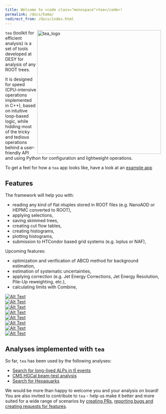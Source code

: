 ```yaml
---
title: Welcome to <code class="monospace">tea</code>!
permalink: /docs/home/
redirect_from: /docs/index.html
---
```


<img src="{{site.baseurl}}//assets/img/tea_logo_black_extended_inv.jpg" alt="tea_logo" width="400" align="right"/>

`tea` (toolkit for efficient analysis) is a set of tools developed at DESY for analysis of any ROOT trees. 

It is designed for speed (CPU-intensive operations implemented in C++), based on intuitive loop-based logic, while hidding most of the tricky and tedious operations behind a user-friendly API and using Python for configuration and lightweight operations.

To get a feel for how a `tea` app looks like, have a look at an [example app]({{site.baseurl}}/docs/example_app/)


## Features
The framework will help you with:
- reading any kind of flat ntuples stored in ROOT files (e.g. NanoAOD or HEPMC converted to ROOT),
- applying selections,
- saving skimmed trees,
- creating cut flow tables,
- creating histograms,
- plotting histograms,
- submission to HTCondor based grid systems (e.g. lxplus or NAF),

Upcoming features:

- optimization and verification of ABCD method for background estimation,
- estimation of systematic uncertainties,
- applying correction (e.g. Jet Energy Corrections, Jet Energy Resolution, Pile-Up reweighting, etc.),
- calculating limits with Combine, 

<div class="grid-container">
  <div class="image-link">
    <a class="image-link" href="{{site.baseurl}}/docs/general_concepts/">
      <img src="{{site.baseurl}}//assets/img/tea_icons_tree_reader.png" alt="Alt Text">
    </a>
  </div>
  <div class="image-link">
    <a class="image-link" href="{{site.baseurl}}/docs/general_concepts/">
      <img src="{{site.baseurl}}//assets/img/tea_icons_tree_writer.png" alt="Alt Text">
    </a>
  </div>
  <div class="image-link">
    <a class="image-link" href="{{site.baseurl}}/docs/general_concepts/">
      <img src="{{site.baseurl}}//assets/img/tea_icons_grid.png" alt="Alt Text">
    </a>
  </div>
  <div class="image-link">
    <a class="image-link" href="{{site.baseurl}}/docs/general_concepts/">
      <img src="{{site.baseurl}}//assets/img/tea_icons_plotting.png" alt="Alt Text">
    </a>
  </div>
  <div class="image-link">
    <a class="image-link" href="{{site.baseurl}}/docs/general_concepts/">
      <img src="{{site.baseurl}}//assets/img/tea_icons_nano.png" alt="Alt Text">
    </a>
  </div>
  <div class="image-link">
    <a class="image-link" href="{{site.baseurl}}/docs/general_concepts/">
      <img src="{{site.baseurl}}//assets/img/tea_icons_hepmc.png" alt="Alt Text">
    </a>
  </div>
  <div class="image-link">
    <a class="image-link" href="{{site.baseurl}}/docs/general_concepts/">
      <img src="{{site.baseurl}}//assets/img/tea_icons_hist.png" alt="Alt Text">
    </a>
  </div>
  <div class="image-link">
    <a class="image-link" href="{{site.baseurl}}/docs/general_concepts/">
      <img src="{{site.baseurl}}//assets/img/tea_icons_skimming.png" alt="Alt Text">
    </a>
  </div>
</div>

## Analyses implemented with `tea`
So far, `tea` has been used by the following analyses:
- [Search for long-lived ALPs in tt̄ events](https://github.com/jniedzie/tea_ttalps)
- [CMS HGCal beam-test analysis](https://github.com/jniedzie/tea_hgcal)
- [Search for Hexaquarks](https://github.com/jniedzie/tea_hexaquarks)

We would be more than happy to welcome you and your analysis on board! 
You are also invited to contribute to `tea` - help us make it better and more suited for a wide range of scenarios by [creating PRs](https://github.com/jniedzie/tea/pulls), [reporting bugs and creating requests for features](https://github.com/jniedzie/tea/issues).